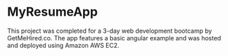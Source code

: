 # MyResumeApp

This project was completed for a 3-day web development bootcamp by GetMeHired.co. The app features a basic angular example and was hosted and deployed using Amazon AWS EC2.  

